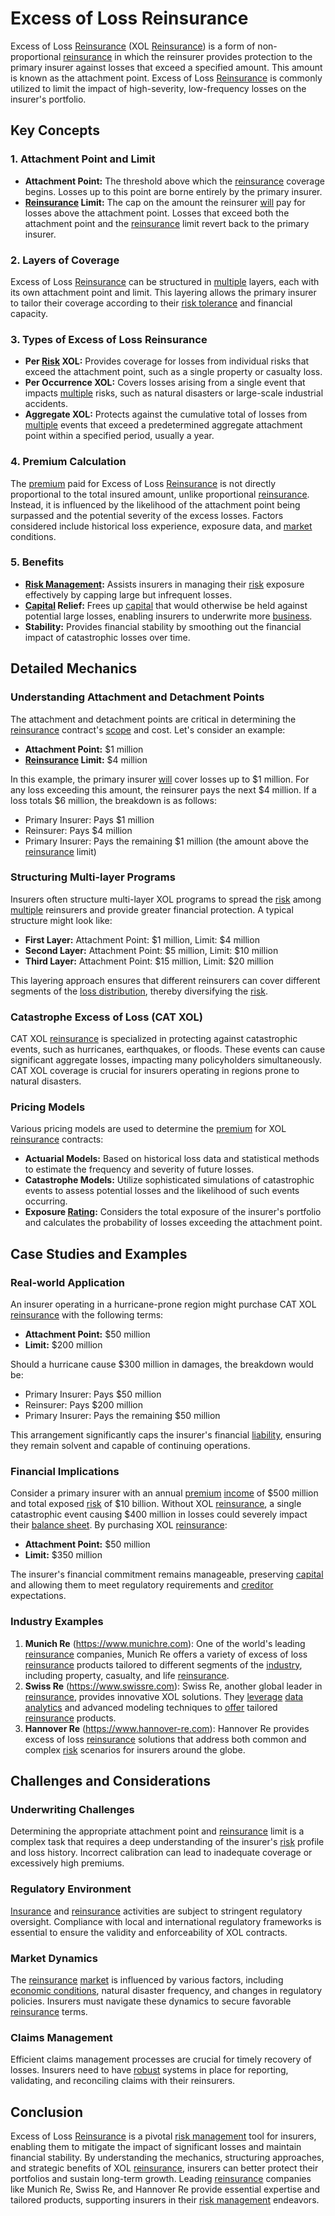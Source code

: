 # Excess of Loss Reinsurance

Excess of Loss [Reinsurance](../r/reinsurance.md) (XOL [Reinsurance](../r/reinsurance.md)) is a form of non-proportional [reinsurance](../r/reinsurance.md) in which the reinsurer provides protection to the primary insurer against losses that exceed a specified amount. This amount is known as the attachment point. Excess of Loss [Reinsurance](../r/reinsurance.md) is commonly utilized to limit the impact of high-severity, low-frequency losses on the insurer's portfolio.

## Key Concepts

### 1. Attachment Point and Limit
- **Attachment Point:** The threshold above which the [reinsurance](../r/reinsurance.md) coverage begins. Losses up to this point are borne entirely by the primary insurer.
- **[Reinsurance](../r/reinsurance.md) Limit:** The cap on the amount the reinsurer [will](../w/will.md) pay for losses above the attachment point. Losses that exceed both the attachment point and the [reinsurance](../r/reinsurance.md) limit revert back to the primary insurer.

### 2. Layers of Coverage
Excess of Loss [Reinsurance](../r/reinsurance.md) can be structured in [multiple](../m/multiple.md) layers, each with its own attachment point and limit. This layering allows the primary insurer to tailor their coverage according to their [risk tolerance](../r/risk_tolerance.md) and financial capacity.

### 3. Types of Excess of Loss Reinsurance
- **Per [Risk](../r/risk.md) XOL:** Provides coverage for losses from individual risks that exceed the attachment point, such as a single property or casualty loss.
- **Per Occurrence XOL:** Covers losses arising from a single event that impacts [multiple](../m/multiple.md) risks, such as natural disasters or large-scale industrial accidents.
- **Aggregate XOL:** Protects against the cumulative total of losses from [multiple](../m/multiple.md) events that exceed a predetermined aggregate attachment point within a specified period, usually a year.

### 4. Premium Calculation
The [premium](../p/premium.md) paid for Excess of Loss [Reinsurance](../r/reinsurance.md) is not directly proportional to the total insured amount, unlike proportional [reinsurance](../r/reinsurance.md). Instead, it is influenced by the likelihood of the attachment point being surpassed and the potential severity of the excess losses. Factors considered include historical loss experience, exposure data, and [market](../m/market.md) conditions.

### 5. Benefits
- **[Risk Management](../r/risk_management.md):** Assists insurers in managing their [risk](../r/risk.md) exposure effectively by capping large but infrequent losses.
- **[Capital](../c/capital.md) Relief:** Frees up [capital](../c/capital.md) that would otherwise be held against potential large losses, enabling insurers to underwrite more [business](../b/business.md).
- **Stability:** Provides financial stability by smoothing out the financial impact of catastrophic losses over time.

## Detailed Mechanics

### Understanding Attachment and Detachment Points
The attachment and detachment points are critical in determining the [reinsurance](../r/reinsurance.md) contract's [scope](../s/scope.md) and cost. Let's consider an example:

- **Attachment Point:** $1 million
- **[Reinsurance](../r/reinsurance.md) Limit:** $4 million

In this example, the primary insurer [will](../w/will.md) cover losses up to $1 million. For any loss exceeding this amount, the reinsurer pays the next $4 million. If a loss totals $6 million, the breakdown is as follows:
- Primary Insurer: Pays $1 million
- Reinsurer: Pays $4 million
- Primary Insurer: Pays the remaining $1 million (the amount above the [reinsurance](../r/reinsurance.md) limit)

### Structuring Multi-layer Programs
Insurers often structure multi-layer XOL programs to spread the [risk](../r/risk.md) among [multiple](../m/multiple.md) reinsurers and provide greater financial protection. A typical structure might look like:

- **First Layer:** Attachment Point: $1 million, Limit: $4 million
- **Second Layer:** Attachment Point: $5 million, Limit: $10 million
- **Third Layer:** Attachment Point: $15 million, Limit: $20 million

This layering approach ensures that different reinsurers can cover different segments of the [loss distribution](../l/loss_distribution.md), thereby diversifying the [risk](../r/risk.md).

### Catastrophe Excess of Loss (CAT XOL)
CAT XOL [reinsurance](../r/reinsurance.md) is specialized in protecting against catastrophic events, such as hurricanes, earthquakes, or floods. These events can cause significant aggregate losses, impacting many policyholders simultaneously. CAT XOL coverage is crucial for insurers operating in regions prone to natural disasters.

### Pricing Models
Various pricing models are used to determine the [premium](../p/premium.md) for XOL [reinsurance](../r/reinsurance.md) contracts:

- **Actuarial Models:** Based on historical loss data and statistical methods to estimate the frequency and severity of future losses.
- **Catastrophe Models:** Utilize sophisticated simulations of catastrophic events to assess potential losses and the likelihood of such events occurring.
- **Exposure [Rating](../r/rating.md):** Considers the total exposure of the insurer's portfolio and calculates the probability of losses exceeding the attachment point.

## Case Studies and Examples

### Real-world Application
An insurer operating in a hurricane-prone region might purchase CAT XOL [reinsurance](../r/reinsurance.md) with the following terms:

- **Attachment Point:** $50 million
- **Limit:** $200 million

Should a hurricane cause $300 million in damages, the breakdown would be:

- Primary Insurer: Pays $50 million
- Reinsurer: Pays $200 million
- Primary Insurer: Pays the remaining $50 million

This arrangement significantly caps the insurer's financial [liability](../l/liability.md), ensuring they remain solvent and capable of continuing operations.

### Financial Implications
Consider a primary insurer with an annual [premium](../p/premium.md) [income](../i/income.md) of $500 million and total exposed [risk](../r/risk.md) of $10 billion. Without XOL [reinsurance](../r/reinsurance.md), a single catastrophic event causing $400 million in losses could severely impact their [balance sheet](../b/balance_sheet.md). By purchasing XOL [reinsurance](../r/reinsurance.md):

- **Attachment Point:** $50 million
- **Limit:** $350 million

The insurer's financial commitment remains manageable, preserving [capital](../c/capital.md) and allowing them to meet regulatory requirements and [creditor](../c/creditor.md) expectations.

### Industry Examples
1. **Munich Re** (https://www.munichre.com): One of the world's leading [reinsurance](../r/reinsurance.md) companies, Munich Re offers a variety of excess of loss [reinsurance](../r/reinsurance.md) products tailored to different segments of the [industry](../i/industry.md), including property, casualty, and life [reinsurance](../r/reinsurance.md).
2. **Swiss Re** (https://www.swissre.com): Swiss Re, another global leader in [reinsurance](../r/reinsurance.md), provides innovative XOL solutions. They [leverage](../l/leverage.md) [data analytics](../d/data_analytics.md) and advanced modeling techniques to [offer](../o/offer.md) tailored [reinsurance](../r/reinsurance.md) products.
3. **Hannover Re** (https://www.hannover-re.com): Hannover Re provides excess of loss [reinsurance](../r/reinsurance.md) solutions that address both common and complex [risk](../r/risk.md) scenarios for insurers around the globe.

## Challenges and Considerations

### Underwriting Challenges
Determining the appropriate attachment point and [reinsurance](../r/reinsurance.md) limit is a complex task that requires a deep understanding of the insurer's [risk](../r/risk.md) profile and loss history. Incorrect calibration can lead to inadequate coverage or excessively high premiums.

### Regulatory Environment
[Insurance](../i/insurance.md) and [reinsurance](../r/reinsurance.md) activities are subject to stringent regulatory oversight. Compliance with local and international regulatory frameworks is essential to ensure the validity and enforceability of XOL contracts.

### Market Dynamics
The [reinsurance](../r/reinsurance.md) [market](../m/market.md) is influenced by various factors, including [economic conditions](../e/economic_conditions.md), natural disaster frequency, and changes in regulatory policies. Insurers must navigate these dynamics to secure favorable [reinsurance](../r/reinsurance.md) terms.

### Claims Management
Efficient claims management processes are crucial for timely recovery of losses. Insurers need to have [robust](../r/robust.md) systems in place for reporting, validating, and reconciling claims with their reinsurers.

## Conclusion

Excess of Loss [Reinsurance](../r/reinsurance.md) is a pivotal [risk management](../r/risk_management.md) tool for insurers, enabling them to mitigate the impact of significant losses and maintain financial stability. By understanding the mechanics, structuring approaches, and strategic benefits of XOL [reinsurance](../r/reinsurance.md), insurers can better protect their portfolios and sustain long-term growth. Leading [reinsurance](../r/reinsurance.md) companies like Munich Re, Swiss Re, and Hannover Re provide essential expertise and tailored products, supporting insurers in their [risk management](../r/risk_management.md) endeavors.